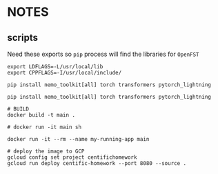 # NOTES


## scripts
Need these exports so `pip` process will find the libraries for `OpenFST`
```shell
export LDFLAGS=-L/usr/local/lib
export CPPFLAGS=-I/usr/local/include/
```


```shell
pip install nemo_toolkit[all] torch transformers pytorch_lightning
```


```shell
pip install nemo_toolkit[all] torch transformers pytorch_lightning

```


```shell
# BUILD
docker build -t main .

# docker run -it main sh

docker run -it --rm --name my-running-app main

# deploy the image to GCP
gcloud config set project centifichomework
gcloud run deploy centific-homework --port 8080 --source .
```